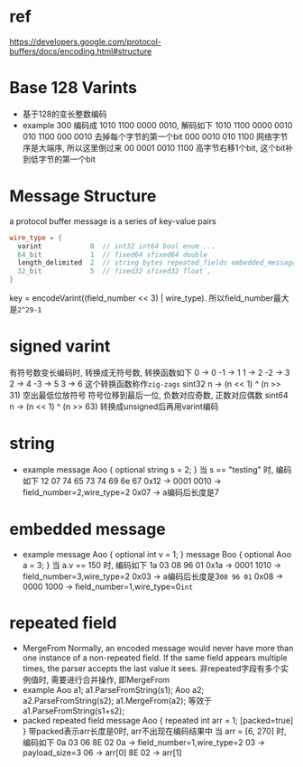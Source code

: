 # ref
https://developers.google.com/protocol-buffers/docs/encoding.html#structure


# Base 128 Varints
- 基于128的变长整数编码
- example
300 编码成 1010 1100 0000 0010, 解码如下
    1010 1100 0000 0010
     010 1100  000 0010    去掉每个字节的第一个bit
     000 0010  010 1100    网络字节序是大端序, 所以这里倒过来
      00 0001 0010 1100    高字节右移1个bit, 这个bit补到低字节的第一个bit


# Message Structure
a protocol buffer message is a series of key-value pairs
```c++
wire_type = {
  varint            0  // int32 int64 bool enum ...
  64_bit            1  // fixed64 sfixed64 double
  length_delimited  2  // string bytes repeated_fields embedded_message
  32_bit            5  // fixed32 sfixed32 float`,
}
```
key = encodeVarint((field_number << 3) | wire_type). 所以field_number最大是`2^29-1`


# signed varint
有符号数变长编码时, 转换成无符号数, 转换函数如下
               0 -> 0
  -1 -> 1      1 -> 2
  -2 -> 3      2 -> 4
  -3 -> 5      3 -> 6
这个转换函数称作`zig-zags`
sint32 n -> (n << 1) ^ (n >> 31)
     空出最低位放符号   符号位移到最后一位, 负数对应奇数, 正数对应偶数
sint64 n -> (n << 1) ^ (n >> 63)
转换成unsigned后再用varint编码


# string
- example
message Aoo {
  optional string s = 2;
}
当 s == "testing" 时, 编码如下
  12 07 74 65 73 74 69 6e 67
0x12 -> 0001 0010 -> field_number=2,wire_type=2
0x07 -> a编码后长度是7


# embedded message
- example
message Aoo {
  optional int v = 1;
}
message Boo {
  optional Aoo a = 3;
}
当 a.v == 150 时, 编码如下
  1a 03 08 96 01
0x1a -> 0001 1010 -> field_number=3,wire_type=2
0x03 -> a编码后长度是3`08 96 01`
0x08 -> 0000 1000 -> field_number=1,wire_type=0`int`


# repeated field
- MergeFrom
Normally, an encoded message would never have more than one instance of a non-repeated field.
If the same field appears multiple times, the parser accepts the last value it sees.
非repeated字段有多个实例值时, 需要进行合并操作, 即MergeFrom
- example
  Aoo a1;  a1.ParseFromString(s1);
  Aoo a2;  a2.ParseFromString(s2);
  a1.MergeFrom(a2);
  等效于
  a1.ParseFromString(s1+s2);
- packed repeated field
message Aoo {
  repeated int arr = 1; [packed=true]
}
带packed表示arr长度是0时, arr不出现在编码结果中
当 arr = [6, 270] 时, 编码如下
  0a 03 06 8E 02
0a -> field_number=1,wire_type=2
03 -> payload_size=3
06 -> arr[0]
8E 02 -> arr[1]
